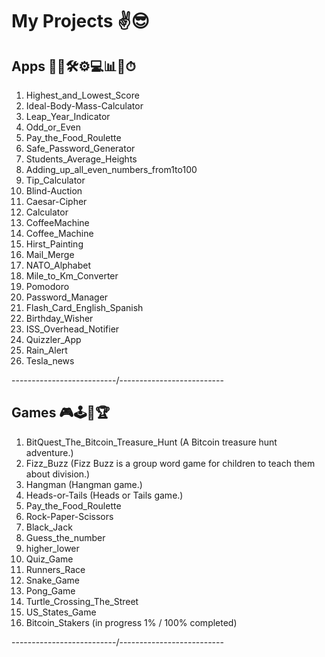 # My Projects ✌😎



## Apps 🎲🧪🛠⚙💻📊📐⏱


001. Highest_and_Lowest_Score 
002. Ideal-Body-Mass-Calculator 
003. Leap_Year_Indicator 
004. Odd_or_Even 
005. Pay_the_Food_Roulette 
006. Safe_Password_Generator
007. Students_Average_Heights
008. Adding_up_all_even_numbers_from1to100
009. Tip_Calculator
010. Blind-Auction
011. Caesar-Cipher
012. Calculator
013. CoffeeMachine
014. Coffee_Machine
015. Hirst_Painting
016. Mail_Merge
017. NATO_Alphabet
018. Mile_to_Km_Converter
019. Pomodoro
020. Password_Manager
021. Flash_Card_English_Spanish
022. Birthday_Wisher
023. ISS_Overhead_Notifier
024. Quizzler_App
025. Rain_Alert
026. Tesla_news

    
--------------------------/--------------------------


## Games 🎮🕹🧩🏆

001. BitQuest_The_Bitcoin_Treasure_Hunt (A Bitcoin treasure hunt adventure.)
002. Fizz_Buzz (Fizz Buzz is a group word game for children to teach them about division.)
003. Hangman (Hangman game.)
004. Heads-or-Tails (Heads or Tails game.)
005. Pay_the_Food_Roulette
006. Rock-Paper-Scissors
007. Black_Jack
008. Guess_the_number
009. higher_lower
010. Quiz_Game
011. Runners_Race
012. Snake_Game
013. Pong_Game
014. Turtle_Crossing_The_Street
015. US_States_Game
016. Bitcoin_Stakers (in progress 1% / 100% completed)


--------------------------/--------------------------

